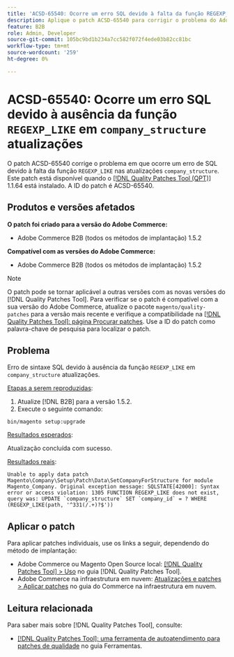 ```yaml
---
title: 'ACSD-65540: Ocorre um erro SQL devido à falta da função REGEXP_LIKE nas atualizações de company_structure'
description: Aplique o patch ACSD-65540 para corrigir o problema do Adobe Commerce em que ocorre erro de SQL devido à falta da função REGEXP_LIKE em atualizações de company_structure.
feature: B2B
role: Admin, Developer
source-git-commit: 105bc9bd1b234a7cc582f072f4ede03b82cc81bc
workflow-type: tm+mt
source-wordcount: '259'
ht-degree: 0%

---
```



# ACSD-65540: Ocorre um erro SQL devido à ausência da função `REGEXP_LIKE` em `company_structure` atualizações

O patch ACSD-65540 corrige o problema em que ocorre um erro de SQL devido à falta da função `REGEXP_LIKE` nas atualizações `company_structure`. Este patch está disponível quando o [[!DNL Quality Patches Tool (QPT)]](/help/tools/quality-patches-tool/quality-patches-tool-to-self-serve-quality-patches.md) 1.1.64 está instalado. A ID do patch é ACSD-65540.

## Produtos e versões afetados

**O patch foi criado para a versão do Adobe Commerce:**

* Adobe Commerce B2B (todos os métodos de implantação) 1.5.2

**Compatível com as versões do Adobe Commerce:**

* Adobe Commerce B2B (todos os métodos de implantação) 1.5.2

>[!NOTE]
>
>O patch pode se tornar aplicável a outras versões com as novas versões do [!DNL Quality Patches Tool]. Para verificar se o patch é compatível com a sua versão do Adobe Commerce, atualize o pacote `magento/quality-patches` para a versão mais recente e verifique a compatibilidade na [[!DNL Quality Patches Tool]: página Procurar patches](https://experienceleague.adobe.com/tools/commerce-quality-patches/index.html?lang=pt-BR). Use a ID do patch como palavra-chave de pesquisa para localizar o patch.

## Problema

Erro de sintaxe SQL devido à ausência da função `REGEXP_LIKE` em `company_structure` atualizações.

<u>Etapas a serem reproduzidas</u>:

1. Atualize [!DNL B2B] para a versão 1.5.2.
1. Execute o seguinte comando:

```
bin/magento setup:upgrade
```

<u>Resultados esperados</u>:

Atualização concluída com sucesso.

<u>Resultados reais</u>:

```
Unable to apply data patch Magento\Company\Setup\Patch\Data\SetCompanyForStructure for module Magento_Company. Original exception message: SQLSTATE[42000]: Syntax error or access violation: 1305 FUNCTION REGEXP_LIKE does not exist, query was: UPDATE `company_structure` SET `company_id` = ? WHERE (REGEXP_LIKE(path, '^331(/.+)?$'))
```

## Aplicar o patch

Para aplicar patches individuais, use os links a seguir, dependendo do método de implantação:

* Adobe Commerce ou Magento Open Source local: [[!DNL Quality Patches Tool] > Uso](/help/tools/quality-patches-tool/usage.md) no guia [!DNL Quality Patches Tool].
* Adobe Commerce na infraestrutura em nuvem: [Atualizações e patches > Aplicar patches](https://experienceleague.adobe.com/docs/commerce-cloud-service/user-guide/develop/upgrade/apply-patches.html?lang=pt-BR) no guia do Commerce na infraestrutura em nuvem.

## Leitura relacionada

Para saber mais sobre [!DNL Quality Patches Tool], consulte:

* [[!DNL Quality Patches Tool]: uma ferramenta de autoatendimento para patches de qualidade](/help/tools/quality-patches-tool/quality-patches-tool-to-self-serve-quality-patches.md) no guia Ferramentas.
